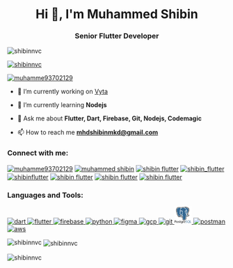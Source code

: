 <h1 align="center">Hi 👋, I'm Muhammed Shibin</h1>
<h3 align="center">Senior Flutter Developer</h3>

<p align="left"> <img src="https://komarev.com/ghpvc/?username=shibinnvc&label=Profile%20views&color=0e75b6&style=flat" alt="shibinnvc" /> </p>

<p align="left"> <a href="https://github.com/ryo-ma/github-profile-trophy"><img src="https://github-profile-trophy.vercel.app/?username=shibinnvc" alt="shibinnvc" /></a> </p>

<p align="left"> <a href="https://twitter.com/muhamme93702129" target="blank"><img src="https://img.shields.io/twitter/follow/muhamme93702129?logo=twitter&style=for-the-badge" alt="muhamme93702129" /></a> </p>

- 🔭 I’m currently working on [Vyta](https://dev-app.vyta.ca/)

- 🌱 I’m currently learning **Nodejs**

- 💬 Ask me about **Flutter, Dart, Firebase, Git, Nodejs, Codemagic**

- 📫 How to reach me **mhdshibinmkd@gmail.com**

<h3 align="left">Connect with me:</h3>
<p align="left">
<a href="https://twitter.com/shibincrt10" target="blank"><img align="center" src="https://raw.githubusercontent.com/rahuldkjain/github-profile-readme-generator/master/src/images/icons/Social/twitter.svg" alt="muhamme93702129" height="30" width="40" /></a>
<a href="https://www.linkedin.com/in/muhammed-shibin" target="blank"><img align="center" src="https://raw.githubusercontent.com/rahuldkjain/github-profile-readme-generator/master/src/images/icons/Social/linked-in-alt.svg" alt="muhammed shibin" height="30" width="40" /></a>
<a href="https://stackoverflow.com/users/19985483/muhammed-shibin" target="blank"><img align="center" src="https://raw.githubusercontent.com/rahuldkjain/github-profile-readme-generator/master/src/images/icons/Social/stack-overflow.svg" alt="shibin flutter" height="30" width="40" /></a>
<a href="https://www.instagram.com/shib_n_" target="blank"><img align="center" src="https://raw.githubusercontent.com/rahuldkjain/github-profile-readme-generator/master/src/images/icons/Social/instagram.svg" alt="shibin_flutter" height="30" width="40" /></a>
<a href="https://dribbble.com/shibinflutter" target="blank"><img align="center" src="https://raw.githubusercontent.com/rahuldkjain/github-profile-readme-generator/master/src/images/icons/Social/dribbble.svg" alt="shibinflutter" height="30" width="40" /></a>
<a href="https://www.behance.net/shibin flutter" target="blank"><img align="center" src="https://raw.githubusercontent.com/rahuldkjain/github-profile-readme-generator/master/src/images/icons/Social/behance.svg" alt="shibin flutter" height="30" width="40" /></a>
<a href="https://medium.com/shibin flutter" target="blank"><img align="center" src="https://raw.githubusercontent.com/rahuldkjain/github-profile-readme-generator/master/src/images/icons/Social/medium.svg" alt="shibin flutter" height="30" width="40" /></a>
<a href="https://www.youtube.com/c/shibin flutter" target="blank"><img align="center" src="https://raw.githubusercontent.com/rahuldkjain/github-profile-readme-generator/master/src/images/icons/Social/youtube.svg" alt="shibin flutter" height="30" width="40" /></a>
</p>

<h3 align="left">Languages and Tools:</h3>
<p align="left"> 
<a href="https://dart.dev" target="_blank" rel="noreferrer"> 
  <img src="https://www.vectorlogo.zone/logos/dartlang/dartlang-icon.svg" alt="dart" width="40" height="40"/> 
</a>
<a href="https://flutter.dev" target="_blank" rel="noreferrer"> 
  <img src="https://www.vectorlogo.zone/logos/flutterio/flutterio-icon.svg" alt="flutter" width="40" height="40"/> 
</a>
<a href="https://firebase.google.com/" target="_blank" rel="noreferrer"> 
  <img src="https://www.vectorlogo.zone/logos/firebase/firebase-icon.svg" alt="firebase" width="40" height="40"/> 
</a>
<a href="https://www.python.org/" target="_blank" rel="noreferrer"> 
  <img src="https://www.vectorlogo.zone/logos/python/python-icon.svg" alt="python" width="40" height="40"/> 
</a>
<a href="https://www.figma.com/" target="_blank" rel="noreferrer"> 
  <img src="https://www.vectorlogo.zone/logos/figma/figma-icon.svg" alt="figma" width="40" height="40"/> 
</a> 
<a href="https://cloud.google.com" target="_blank" rel="noreferrer"> 
  <img src="https://www.vectorlogo.zone/logos/google_cloud/google_cloud-icon.svg" alt="gcp" width="40" height="40"/> 
</a> 
<a href="https://git-scm.com/" target="_blank" rel="noreferrer"> 
  <img src="https://www.vectorlogo.zone/logos/git-scm/git-scm-icon.svg" alt="git" width="40" height="40"/> 
</a> 
<a href="https://www.postgresql.org" target="_blank" rel="noreferrer"> 
  <img src="https://raw.githubusercontent.com/devicons/devicon/master/icons/postgresql/postgresql-original-wordmark.svg" alt="postgresql" width="40" height="40"/> 
</a> 
<a href="https://postman.com" target="_blank" rel="noreferrer"> 
  <img src="https://www.vectorlogo.zone/logos/getpostman/getpostman-icon.svg" alt="postman" width="40" height="40"/> 
</a>
<a href="https://aws.amazon.com/" target="_blank" rel="noreferrer">
  <img src="https://www.vectorlogo.zone/logos/amazon_aws/amazon_aws-icon.svg" alt="aws" width="40" height="40"/>
</a>


</p>
<p><img align="left" src="https://github-readme-stats.vercel.app/api/top-langs?username=shibinnvc&show_icons=true&locale=en&layout=compact" alt="shibinnvc" /></p>

<p>&nbsp;<img align="center" src="https://github-readme-stats.vercel.app/api?username=shibinnvc&show_icons=true&locale=en" alt="shibinnvc" /></p>

<p><img align="center" src="https://github-readme-streak-stats.herokuapp.com/?user=shibinnvc&" alt="shibinnvc" /></p>
